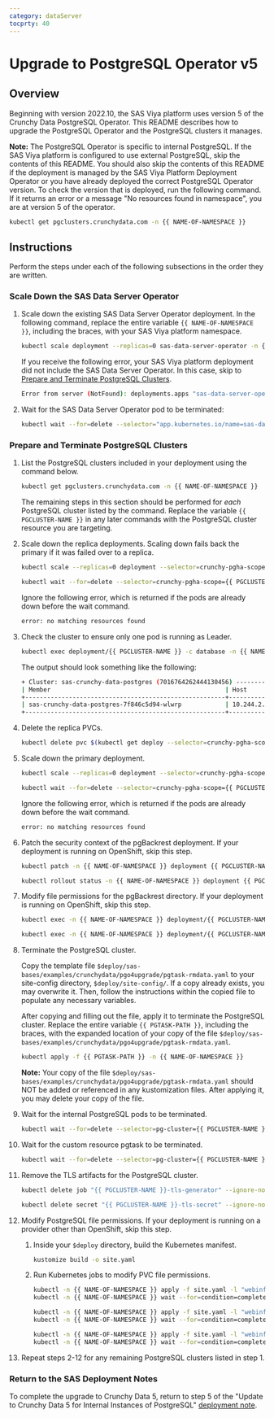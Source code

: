 ```yaml
---
category: dataServer
tocprty: 40
---
```


# Upgrade to PostgreSQL Operator v5

## Overview

Beginning with version 2022.10, the SAS Viya platform uses version 5 of the Crunchy Data PostgreSQL Operator. This README describes how to upgrade the PostgreSQL Operator and the PostgreSQL clusters it manages.

**Note:** The PostgreSQL Operator is specific to internal PostgreSQL. If the SAS Viya platform is configured to use external PostgreSQL, skip the contents of this README. You should also skip the contents of this README if the deployment is managed by the SAS Viya Platform Deployment Operator or you have already deployed the correct PostgreSQL Operator version. To check the version that is deployed, run the following command. If it returns an error or a message "No resources found in <your-namespace> namespace", you are at version 5 of the operator.

```bash
kubectl get pgclusters.crunchydata.com -n {{ NAME-OF-NAMESPACE }}
```

## Instructions

Perform the steps under each of the following subsections in the order they are written.

### Scale Down the SAS Data Server Operator

1. Scale down the existing SAS Data Server Operator deployment. In the following command, replace the entire variable `{{ NAME-OF-NAMESPACE }}`, including the braces, with your SAS Viya platform namespace.

    ```bash
    kubectl scale deployment --replicas=0 sas-data-server-operator -n {{ NAME-OF-NAMESPACE }}
    ```

    If you receive the following error, your SAS Viya platform deployment did not include the SAS Data Server Operator. In this case, skip to [Prepare and Terminate PostgreSQL Clusters](#prepare-and-terminate-postgresql-clusters).

    ```bash
    Error from server (NotFound): deployments.apps "sas-data-server-operator" not found
    ```

2. Wait for the SAS Data Server Operator pod to be terminated:

    ```bash
    kubectl wait --for=delete --selector="app.kubernetes.io/name=sas-data-server-operator" pods --timeout=300s -n {{ NAME-OF-NAMESPACE }}
    ```

### Prepare and Terminate PostgreSQL Clusters

1. List the PostgreSQL clusters included in your deployment using the command below.

    ```bash
    kubectl get pgclusters.crunchydata.com -n {{ NAME-OF-NAMESPACE }}
    ```

    The remaining steps in this section should be performed for *each* PostgreSQL cluster listed by the command. Replace the variable `{{ PGCLUSTER-NAME }}` in any later commands with the PostgreSQL cluster resource you are targeting.

2. Scale down the replica deployments. Scaling down fails back the primary if it was failed over to a replica.

    ```bash
    kubectl scale --replicas=0 deployment --selector=crunchy-pgha-scope={{ PGCLUSTER-NAME }},name!={{ PGCLUSTER-NAME }} -n {{ NAME-OF-NAMESPACE }}

    kubectl wait --for=delete --selector=crunchy-pgha-scope={{ PGCLUSTER-NAME }},name!={{ PGCLUSTER-NAME }} pods --timeout=300s -n {{ NAME-OF-NAMESPACE }}
    ```

    Ignore the following error, which is returned if the pods are already down before the wait command.

    ```bash
    error: no matching resources found
    ```

3. Check the cluster to ensure only one pod is running as Leader.

    ```bash
    kubectl exec deployment/{{ PGCLUSTER-NAME }} -c database -n {{ NAME-OF-NAMESPACE }} -- patronictl list
    ```

    The output should look something like the following:

    ```bash
    + Cluster: sas-crunchy-data-postgres (7016764262444130456) -----------+---------+---------+----+-----------+
    | Member                                                | Host        | Role    | State   | TL | Lag in MB |
    +-------------------------------------------------------+-------------+---------+---------+----+-----------+
    | sas-crunchy-data-postgres-7f846c5d94-wlwrp            | 10.244.2.88 | Leader  | running | 19 |           |
    +-------------------------------------------------------+-------------+---------+---------+----+-----------+
    ```

4. Delete the replica PVCs.

    ```bash
    kubectl delete pvc $(kubectl get deploy --selector=crunchy-pgha-scope={{ PGCLUSTER-NAME }},name!={{ PGCLUSTER-NAME }} -o jsonpath='{.items[*].metadata.name}' -n {{ NAME-OF-NAMESPACE }} ) --timeout=300s -n {{ NAME-OF-NAMESPACE }}
    ```

5. Scale down the primary deployment.

    ```bash
    kubectl scale --replicas=0 deployment --selector=crunchy-pgha-scope={{ PGCLUSTER-NAME }},name={{ PGCLUSTER-NAME }} -n {{ NAME-OF-NAMESPACE }}

    kubectl wait --for=delete --selector=crunchy-pgha-scope={{ PGCLUSTER-NAME }},name={{ PGCLUSTER-NAME }} pods --timeout=300s -n {{ NAME-OF-NAMESPACE }}
    ```

    Ignore the following error, which is returned if the pods are already down before the wait command.

    ```bash
    error: no matching resources found
    ```

6. Patch the security context of the pgBackrest deployment. If your deployment is running on OpenShift, skip this step.

    ```bash
    kubectl patch -n {{ NAME-OF-NAMESPACE }} deployment {{ PGCLUSTER-NAME }}-backrest-shared-repo --type json -p '[{"op": "replace", "path": "/spec/template/spec/securityContext", "value": { "runAsNonRoot": true, "runAsUser": 2000, "runAsGroup": 26, "fsGroup": 26, "supplementalGroups": [26, 2000]}}]'

    kubectl rollout status -n {{ NAME-OF-NAMESPACE }} deployment {{ PGCLUSTER-NAME }}-backrest-shared-repo
    ```

7. Modify file permissions for the pgBackrest directory. If your deployment is running on OpenShift, skip this step.

    ```bash
    kubectl exec -n {{ NAME-OF-NAMESPACE }} deployment/{{ PGCLUSTER-NAME }}-backrest-shared-repo -- chmod -R 770 /backrestrepo/{{ PGCLUSTER-NAME }}-backrest-shared-repo/

    kubectl exec -n {{ NAME-OF-NAMESPACE }} deployment/{{ PGCLUSTER-NAME }}-backrest-shared-repo -- chgrp -R postgres /backrestrepo/{{ PGCLUSTER-NAME }}-backrest-shared-repo/
    ```

8. Terminate the PostgreSQL cluster.

    Copy the template file `$deploy/sas-bases/examples/crunchydata/pgo4upgrade/pgtask-rmdata.yaml` to your site-config directory, `$deploy/site-config/`. If a copy already exists, you may overwrite it. Then, follow the instructions within the copied file to populate any necessary variables.

    After copying and filling out the file, apply it to terminate the PostgreSQL cluster. Replace the entire variable `{{ PGTASK-PATH }}`, including the braces, with the expanded location of your copy of the file `$deploy/sas-bases/examples/crunchydata/pgo4upgrade/pgtask-rmdata.yaml`.

    ```bash
    kubectl apply -f {{ PGTASK-PATH }} -n {{ NAME-OF-NAMESPACE }}
    ```

    **Note:** Your copy of the file `$deploy/sas-bases/examples/crunchydata/pgo4upgrade/pgtask-rmdata.yaml` should NOT be added or referenced in any kustomization files. After applying it, you may delete your copy of the file.

9. Wait for the internal PostgreSQL pods to be terminated.

    ```bash
    kubectl wait --for=delete --selector=pg-cluster={{ PGCLUSTER-NAME }} pods --timeout=300s -n {{ NAME-OF-NAMESPACE }}
    ```

10. Wait for the custom resource pgtask to be terminated.

    ```bash
    kubectl wait --for=delete --selector=pg-cluster={{ PGCLUSTER-NAME }} pgtask --timeout=300s -n {{ NAME-OF-NAMESPACE }}
    ```

11. Remove the TLS artifacts for the PostgreSQL cluster.

    ```bash
    kubectl delete job "{{ PGCLUSTER-NAME }}-tls-generator" --ignore-not-found=true --timeout=300s -n {{ NAME-OF-NAMESPACE }}

    kubectl delete secret "{{ PGCLUSTER-NAME }}-tls-secret" --ignore-not-found=true --timeout=300s -n {{ NAME-OF-NAMESPACE }}
    ```

12. Modify PostgreSQL file permissions. If your deployment is running on a provider other than OpenShift, skip this step.

    1. Inside your `$deploy` directory, build the Kubernetes manifest.

        ```bash
        kustomize build -o site.yaml
        ```

    2. Run Kubernetes jobs to modify PVC file permissions.

        ```bash
        kubectl -n {{ NAME-OF-NAMESPACE }} apply -f site.yaml -l "webinfdsvr.sas.com/upgrade-crunchy-step-1={{ PGCLUSTER-NAME }}"
        kubectl -n {{ NAME-OF-NAMESPACE }} wait --for=condition=complete job --timeout=300s -l "webinfdsvr.sas.com/upgrade-crunchy-step-1={{ PGCLUSTER-NAME }}"

        kubectl -n {{ NAME-OF-NAMESPACE }} apply -f site.yaml -l "webinfdsvr.sas.com/upgrade-crunchy-step-2={{ PGCLUSTER-NAME }}"
        kubectl -n {{ NAME-OF-NAMESPACE }} wait --for=condition=complete job --timeout=300s -l "webinfdsvr.sas.com/upgrade-crunchy-step-2={{ PGCLUSTER-NAME }}"

        kubectl -n {{ NAME-OF-NAMESPACE }} apply -f site.yaml -l "webinfdsvr.sas.com/upgrade-crunchy-step-3={{ PGCLUSTER-NAME }}"
        kubectl -n {{ NAME-OF-NAMESPACE }} wait --for=condition=complete job --timeout=300s -l "webinfdsvr.sas.com/upgrade-crunchy-step-3={{ PGCLUSTER-NAME }}"
        ```

13. Repeat steps 2-12 for any remaining PostgreSQL clusters listed in step 1.

### Return to the SAS Deployment Notes

To complete the upgrade to Crunchy Data 5, return to step 5 of the "Update to Crunchy Data 5 for Internal Instances of PostgreSQL" [deployment note](https://documentation.sas.com/?cdcId=itopscdc&cdcVersion=default&docsetId=dplynotes&docsetTarget=p1bpcvd3sr8au8n1w9ypcvu31taj.htm#p0wzpjfrqqt8e7n1ark37upbs4t7).
